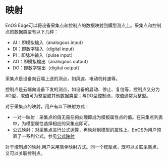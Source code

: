 # 映射

EnOS Edge可以将设备采集点和控制点的数据映射到模型测点上。采集点和控制点的数据类型有以下几种：

- AI：即模拟输入（analogous input）
- DI：即数字输入（digital input）
- PI：即脉冲输入（pulse input）
- AO：即模拟输出（analogous output）
- DO：即数字输出（digital output）


采集点是设备向云端上送的测点，如风速、电动机转速等。

控制点是云端向设备下发的测点，如设备的启动、停止、复位等，控制点又分为AO型，取值可为整型或其他数据类型；与DO型控制点，取值通常为整型。

对于采集点的映射，用户有以下映射方式：
- 一对一映射：采集点的值无需任何处理即成为模板属性点的值。在采集点列表中，为模型属性选择相应的采集点即可。
- 公式映射：对采集点进行公式运算，再映射到模型的属性上。EnOS为用户预置了一系列公式，参见[公式映射](../../../reference/mapping_formula)

对于控制点的映射,用户采用简单映射方式。同一个模型点，既可以关联采集点，又可以关联控制点。
